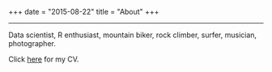 +++
date = "2015-08-22"
title = "About"
+++

***

Data scientist, R enthusiast, mountain biker, rock climber, surfer, musician, photographer.

Click [here](/pdf/mjp_cv.pdf) for my CV.

